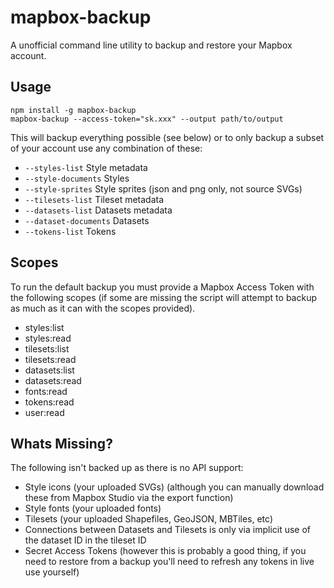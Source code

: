 # mapbox-backup

A unofficial command line utility to backup and restore your Mapbox account.

## Usage

    npm install -g mapbox-backup
    mapbox-backup --access-token="sk.xxx" --output path/to/output

This will backup everything possible (see below) or to only backup a subset of your account use any combination of these:

* `--styles-list` Style metadata
* `--style-documents` Styles
* `--style-sprites` Style sprites (json and png only, not source SVGs)
* `--tilesets-list` Tileset metadata
* `--datasets-list` Datasets metadata
* `--dataset-documents` Datasets
* `--tokens-list` Tokens

## Scopes

To run the default backup you must provide a Mapbox Access Token with the following scopes (if some are missing the script will attempt to backup as much as it can with the scopes provided).

* styles:list
* styles:read
* tilesets:list
* tilesets:read
* datasets:list
* datasets:read
* fonts:read
* tokens:read
* user:read

## Whats Missing?

The following isn't backed up as there is no API support:

* Style icons (your uploaded SVGs) (although you can manually download these from Mapbox Studio via the export function)
* Style fonts (your uploaded fonts)
* Tilesets (your uploaded Shapefiles, GeoJSON, MBTiles, etc)
* Connections between Datasets and Tilesets is only via implicit use of the dataset ID in the tileset ID
* Secret Access Tokens (however this is probably a good thing, if you need to restore from a backup you'll need to refresh any tokens in live use yourself)
